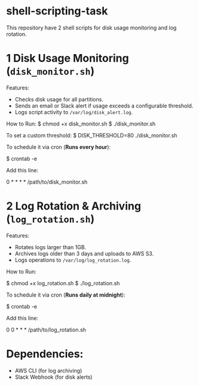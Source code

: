 # shell-scripting-task
This repository have 2 shell scripts for disk usage monitoring and log rotation.

# 1 Disk Usage Monitoring (`disk_monitor.sh`)

Features:
- Checks disk usage for all partitions.
- Sends an email or Slack alert if usage exceeds a configurable threshold.
- Logs script activity to `/var/log/disk_alert.log`.


How to Run:
$ chmod +x disk_monitor.sh
$ ./disk_monitor.sh

To set a custom threshold:
$ DISK_THRESHOLD=80 ./disk_monitor.sh

To schedule it via cron (**Runs every hour**):

$ crontab -e

Add this line:

0 * * * * /path/to/disk_monitor.sh




# 2️ Log Rotation & Archiving (`log_rotation.sh`)

Features:
- Rotates logs larger than 1GB.
- Archives logs older than 3 days and uploads to AWS S3.
- Logs operations to `/var/log/log_rotation.log`.

 How to Run:

$ chmod +x log_rotation.sh
$ ./log_rotation.sh

To schedule it via cron (**Runs daily at midnight**):

$ crontab -e

Add this line:

0 0 * * * /path/to/log_rotation.sh


# Dependencies:
- AWS CLI (for log archiving)
- Slack Webhook (for disk alerts)


